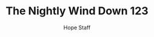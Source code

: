 ---
image: /assets/img/nwd/123_nwd_proverbs_3_27_msg.png
title: The Nightly Wind Down 123
number: 123
categories:
  - The Nightly Wind Down
author: Hope Staff
notes: The Nightly Wind Down 123
embed: >-
  EMBED_GOES_HERE
transcript: >-
  SOME LINES OF TEXT START HERE
---